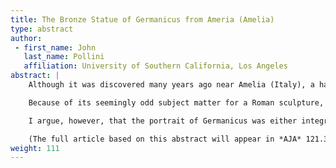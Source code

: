 ```yaml
---
title: The Bronze Statue of Germanicus from Ameria (Amelia)
type: abstract
author:
 - first_name: John
   last_name: Pollini
   affiliation: University of Southern California, Los Angeles
abstract: |
    Although it was discovered many years ago near Amelia (Italy), a handsome, over-life-size bronze cuirassed statue with an inserted portrait head of Germanicus has garnered relatively little attention. In pose and typology, this work resembles the statue of Augustus from Prima Porta, but the imagery of the muscled cuirass—depicting the death of Trojan Troilos at the hands of Achilles—is quite different.

    Because of its seemingly odd subject matter for a Roman sculpture, the principal interpretation of this statue, in a 2008 monograph by G. Rocco, is that it originally represented King Mithridates VI, who saw himself as a new Achilles in his war against Rome. The depiction of the defeat of Troilos would have served as a reference to Mithridates’ victory over Rome, which traced its origins back to Troy. In the end, Mithridates was himself defeated by Sulla, who, according to Rocco, then brought the statue back to Rome, where its head was first replaced with a portrait of Sulla and eventually with one of Germanicus.

    I argue, however, that the portrait of Germanicus was either integral to the original composition or was substituted for the head of his son Caligula after Caligula’s assassination and damnation. My interpretation is based on the decorative motifs of the armor, which go back to Hellenistic models but are also found in Roman art, as well as technical considerations and a very different interpretation of the meaning of the defeat of Troilos.

    (The full article based on this abstract will appear in *AJA* 121.3 (2017).)
weight: 111
---
```

